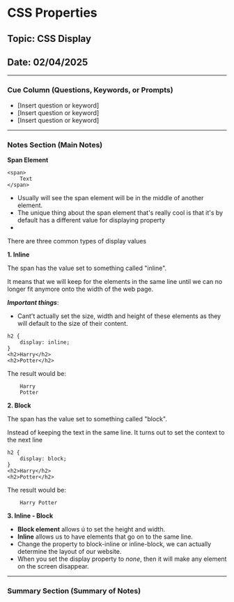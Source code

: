 # CSS Properties

## Topic: CSS Display

## Date: 02/04/2025

---

### Cue Column (Questions, Keywords, or Prompts)

- [Insert question or keyword]
- [Insert question or keyword]
- [Insert question or keyword]

---

### Notes Section (Main Notes)

**Span Element**

```
<span>
    Text
</span>

```

- Usually will see the span element will be in the middle of another element.
- The unique thing about the span element that's really cool is that it's by default has a different value for displaying property
- 
There are three common types of display values

**1. Inline**

The span has the value set to something called "inline". 

It means that we will keep for the elements in the same line until we can no longer fit anymore onto the width of the web page.

***Important things***:
- Cant't actually set the size, width and height of these elements as they will default to the size of their content.

```
h2 {
    display: inline;
}
<h2>Harry</h2>
<h2>Potter</h2>
```
The result would be:

```
    Harry 
    Potter
```
**2. Block**

The span has the value set to something called "block". 

Instead of keeping the text in the same line. It turns out to set the context to the next line

```
h2 {
    display: block;
}
<h2>Harry</h2>
<h2>Potter</h2>
```
The result would be:

```
    Harry Potter
```

**3. Inline - Block**

- **Block element** allows ú to set the height and width.
- **Inline** allows us to have elements that go on to the same line.
- Change the property to block-inline or inline-block, we can actually determine the layout of our website.
- When you set the display property to *none*, then it will make any element on the screen disappear.
---

### Summary Section (Summary of Notes) 

